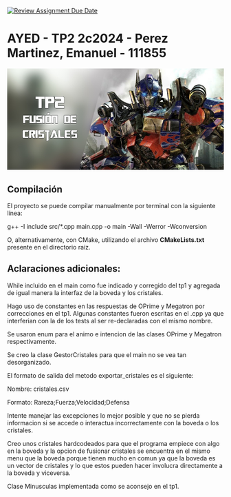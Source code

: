 [![Review Assignment Due Date](https://classroom.github.com/assets/deadline-readme-button-22041afd0340ce965d47ae6ef1cefeee28c7c493a6346c4f15d667ab976d596c.svg)](https://classroom.github.com/a/SOoPfuVL)
# AYED - TP2 2c2024 - Perez Martinez, Emanuel - 111855

<p align="center">
   <img src="Banner.jpg" alt="TP2: Fusión de Cristales"><br>
</p>

## Compilación

El proyecto se puede compilar manualmente por terminal con la siguiente línea:

g++ -I include src/*.cpp main.cpp -o main -Wall -Werror -Wconversion

O, alternativamente, con CMake, utilizando el archivo **CMakeLists.txt** presente en el directorio raíz.

## Aclaraciones adicionales:

While incluido en el main como fue indicado y corregido del tp1 y agregada de igual manera la interfaz de la boveda y los cristales.

Hago uso de constantes en las respuestas de OPrime y Megatron por correcciones en el tp1. Algunas constantes fueron escritas en el 
.cpp ya que interferian con la de los tests al ser re-declaradas con el mismo nombre.

Se usaron enum para el animo e intencion de las clases OPrime y Megatron respectivamente.

Se creo la clase GestorCristales para que el main no se vea tan desorganizado.

El formato de salida del metodo exportar_cristales es el siguiente:
<p align="center">

Nombre: cristales.csv

Formato: Rareza;Fuerza;Velocidad;Defensa
</p>

Intente manejar las excepciones lo mejor posible y que no se pierda informacion si se accede o interactua incorrectamente con la boveda o los cristales.

Creo unos cristales hardcodeados para que el programa empiece con algo en la boveda y la opcion de fusionar cristales se encuentra en el mismo menu que la boveda porque tienen mucho en comun ya que la boveda es un vector de cristales y lo que estos pueden hacer involucra directamente a la boveda y viceversa.

Clase Minusculas implementada como se aconsejo en el tp1.